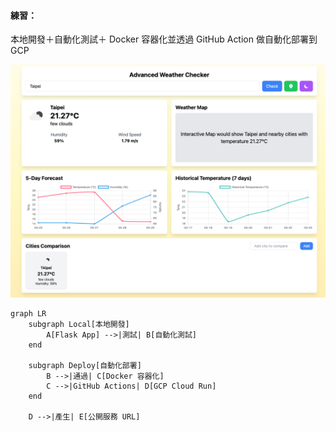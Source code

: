 #### 練習：

本地開發＋自動化測試＋ Docker 容器化並透過 GitHub Action 做自動化部署到 GCP

![alt text](image-1.png)

```mermaid
graph LR
    subgraph Local[本地開發]
        A[Flask App] -->|測試| B[自動化測試]
    end

    subgraph Deploy[自動化部署]
        B -->|通過| C[Docker 容器化]
        C -->|GitHub Actions| D[GCP Cloud Run]
    end

    D -->|產生| E[公開服務 URL]

```
